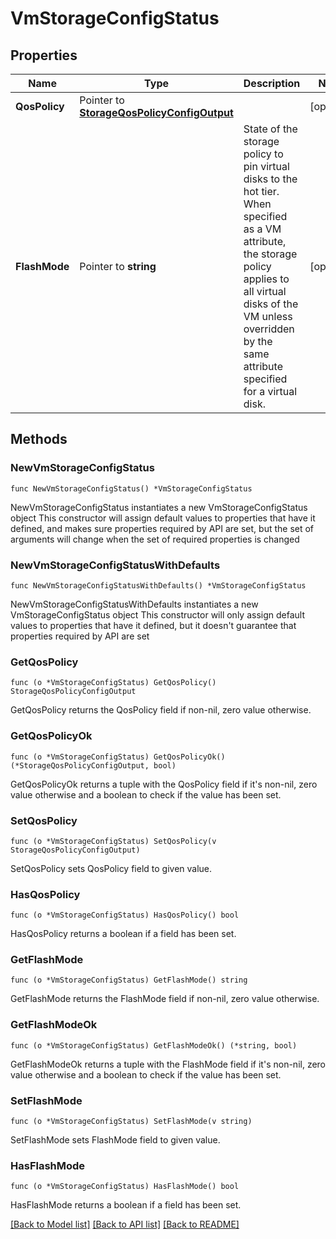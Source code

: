 # VmStorageConfigStatus

## Properties

Name | Type | Description | Notes
------------ | ------------- | ------------- | -------------
**QosPolicy** | Pointer to [**StorageQosPolicyConfigOutput**](StorageQosPolicyConfigOutput.md) |  | [optional] 
**FlashMode** | Pointer to **string** | State of the storage policy to pin virtual disks to the hot tier. When specified as a VM attribute, the storage policy applies to all virtual disks of the VM unless overridden by the same attribute specified for a virtual disk.  | [optional] 

## Methods

### NewVmStorageConfigStatus

`func NewVmStorageConfigStatus() *VmStorageConfigStatus`

NewVmStorageConfigStatus instantiates a new VmStorageConfigStatus object
This constructor will assign default values to properties that have it defined,
and makes sure properties required by API are set, but the set of arguments
will change when the set of required properties is changed

### NewVmStorageConfigStatusWithDefaults

`func NewVmStorageConfigStatusWithDefaults() *VmStorageConfigStatus`

NewVmStorageConfigStatusWithDefaults instantiates a new VmStorageConfigStatus object
This constructor will only assign default values to properties that have it defined,
but it doesn't guarantee that properties required by API are set

### GetQosPolicy

`func (o *VmStorageConfigStatus) GetQosPolicy() StorageQosPolicyConfigOutput`

GetQosPolicy returns the QosPolicy field if non-nil, zero value otherwise.

### GetQosPolicyOk

`func (o *VmStorageConfigStatus) GetQosPolicyOk() (*StorageQosPolicyConfigOutput, bool)`

GetQosPolicyOk returns a tuple with the QosPolicy field if it's non-nil, zero value otherwise
and a boolean to check if the value has been set.

### SetQosPolicy

`func (o *VmStorageConfigStatus) SetQosPolicy(v StorageQosPolicyConfigOutput)`

SetQosPolicy sets QosPolicy field to given value.

### HasQosPolicy

`func (o *VmStorageConfigStatus) HasQosPolicy() bool`

HasQosPolicy returns a boolean if a field has been set.

### GetFlashMode

`func (o *VmStorageConfigStatus) GetFlashMode() string`

GetFlashMode returns the FlashMode field if non-nil, zero value otherwise.

### GetFlashModeOk

`func (o *VmStorageConfigStatus) GetFlashModeOk() (*string, bool)`

GetFlashModeOk returns a tuple with the FlashMode field if it's non-nil, zero value otherwise
and a boolean to check if the value has been set.

### SetFlashMode

`func (o *VmStorageConfigStatus) SetFlashMode(v string)`

SetFlashMode sets FlashMode field to given value.

### HasFlashMode

`func (o *VmStorageConfigStatus) HasFlashMode() bool`

HasFlashMode returns a boolean if a field has been set.


[[Back to Model list]](../README.md#documentation-for-models) [[Back to API list]](../README.md#documentation-for-api-endpoints) [[Back to README]](../README.md)


